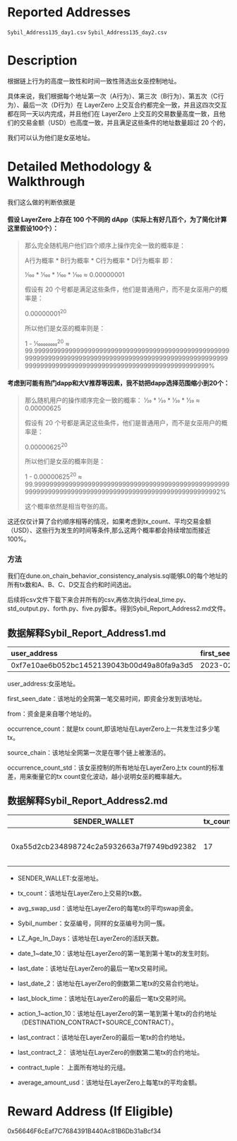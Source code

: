 # Reported Addresses

`Sybil_Address135_day1.csv`
`Sybil_Address135_day2.csv`
# Description
根据链上行为的高度一致性和时间一致性筛选出女巫控制地址。

具体来说，我们根据每个地址第一次（A行为）、第三次（B行为）、第五次（C行为）、最后一次（D行为）在 LayerZero 上交互合约都完全一致，并且这四次交互都在同一天以内完成，并且他们在 LayerZero 上交互的交易数量高度一致，且他们的交易金额（USD）也高度一致，并且满足这些条件的地址数量超过 20 个的，

我们可以认为他们是女巫地址。

# Detailed Methodology & Walkthrough
我们这么做的判断依据是
#### 假设 LayerZero 上存在 100 个不同的 dApp（实际上有好几百个，为了简化计算这里假设100个）：
<blockquote>



那么完全随机用户他们四个顺序上操作完全一致的概率是：

A行为概率 * B行为概率 * C行为概率 * D行为概率  即：

1&frasl;100 * 1&frasl;100 * 1&frasl;100 * 1&frasl;100 ≈ 0.00000001

假设有 20 个号都是满足这些条件，他们是普通用户，而不是女巫用户的概率是：

0.00000001<sup>20</sup>

所以他们是女巫的概率则是：

1 - 1&frasl;100000000<sup>20</sup> ≈ 99.99999999999999999999999999999999999999999999999999999999999999999999999999999999999999999999999999999999999999999999999999999999999999999999999999999999%


</blockquote>

#### 考虑到可能有热门dapp和大V推荐等因素，我不妨把dapp选择范围缩小到20个：

<blockquote>
那么随机用户的操作顺序完全一致的概率：
1&frasl;20 * 1&frasl;20 * 1&frasl;20 * 1&frasl;20 ≈ 0.00000625

假设有 20 个号都是满足这些条件，他们是普通用户，而不是女巫用户的概率是：

0.00000625<sup>20</sup>

所以他们是女巫的概率则是：

1 - 0.00000625<sup>20</sup> ≈ 99.999999999999999999999999999999999999999999999999999999999999999999999999999999999999999999999999999992%

这个概率依然是相当夸张的高。
</blockquote>

这还仅仅计算了合约顺序相等的情况，如果考虑到tx_count、平均交易金额（USD）、这些行为发生的时间等条件,那么这两个概率都会持续增加而接近 100%。

### 方法
我们在dune.on_chain_behavior_consistency_analysis.sql能够L0的每个地址的所有tx数和A、B、C、D交互合约和时间选出。

后续将csv文件下载下来合并所有的csv,再依次执行deal_time.py、std_output.py、forth.py、five.py脚本。得到Sybil_Report_Address2.md文件。

## 数据解释Sybil_Report_Address1.md
| user_address                               | first_seen_date   | from                                       |   occurrence_count | source_chain   |   occurrence_count_std |
|:-------------------------------------------|:------------------|:-------------------------------------------|-------------------:|:---------------|-----------------------:|
| 0xf7e10ae6b052bc1452139043b00d49a80fa9a3d5 | 2023-02-21        | 0x192553385d46bc946a35c0870c876cee52881c08 |                 24 | arbitrum       |               3.91064  |



user_address:女巫地址。

first_seen_date：该地址的全网第一笔交易时间，即资金分发到该地址。

from：资金是来自哪个地址的。

occurrence_count：就是tx count,即该地址在LayerZero上一共发生过多少笔tx。

source_chain：该地址全网第一次是在哪个链上被激活的。

occurrence_count_std：该女巫控制的所有地址在LayerZero上tx count的标准差，用来衡量它的tx count变化波动，越小说明女巫的概率越大。

## 数据解释Sybil_Report_Address2.md
| SENDER_WALLET | tx_count | avg_swap_usd | Sybil_number | LZ_Age_In_Days | Activate_Date | date_1 | date_2 | date_3 | date_4 | date_5 | date_6 | date_7 | date_8 | date_9 | date_10 | last_date | last_date_2 | action_1 | action_2 | action_3 | action_4 | action_5 | action_6 | action_7 | action_8 | action_9 | action_10 | last_contract | last_contract_2 | contract_tuple |
| --- | --- | --- | --- | --- | --- | --- | --- | --- | --- | --- | --- | --- | --- | --- | --- | --- | --- | --- | --- | --- | --- | --- | --- | --- | --- | --- | --- | --- | --- | --- |
| 0xa55d2cb234898724c2a5932663a7f9749bd92382 | 17 | 97.98357055611766 | 24 | 9 | 2024-01-31 | 2024-01-31 | 2024-02-25 | 2024-03-24 | 2024-04-19 | 2024-04-19 | 2024-04-20 | 2024-04-20 | 2024-04-20 | 2024-04-21 | 2024-04-24 | 2024-04-28 | 2024-04-28 | 0x0000049f63ef0d60abe49fdd8bebfa5a68822222+0x0000049f63ef0d60abe49fdd8bebfa5a68822222 | 0x0000049f63ef0d60abe49fdd8bebfa5a68822222+0x0000049f63ef0d60abe49fdd8bebfa5a68822222 | 0x0000049f63ef0d60abe49fdd8bebfa5a68822222+0x0000049f63ef0d60abe49fdd8bebfa5a68822222 | 0x352d8275aae3e0c2404d9f68f6cee084b5beb3dd+0x701a95707a0290ac8b90b3719e8ee5b210360883 | 0xaf54be5b6eec24d6bfacf1cce4eaf680a8239398+0x352d8275aae3e0c2404d9f68f6cee084b5beb3dd | 0x0000049f63ef0d60abe49fdd8bebfa5a68822222+0x042002711e4d7a7fc486742a85dbf096beeb0420 | 0x0000049f63ef0d60abe49fdd8bebfa5a68822222+0x0000049f63ef0d60abe49fdd8bebfa5a68822222 | 0x701a95707a0290ac8b90b3719e8ee5b210360883+0xaf54be5b6eec24d6bfacf1cce4eaf680a8239398 | 0x222228060e7efbb1d78bb5d454581910e3922222+0x222228060e7efbb1d78bb5d454581910e3922222 | 0x0000049f63ef0d60abe49fdd8bebfa5a68822222+0x0000049f63ef0d60abe49fdd8bebfa5a68822222 | 0x29d096cd18c0da7500295f082da73316d704031a+0xa4218e1f39da4aadac971066458db56e901bcbde | 0xa4218e1f39da4aadac971066458db56e901bcbde+0x29d096cd18c0da7500295f082da73316d704031a | ('0x0000049f63ef0d60abe49fdd8bebfa5a68822222+0x0000049f63ef0d60abe49fdd8bebfa5a68822222', '0x0000049f63ef0d60abe49fdd8bebfa5a68822222+0x0000049f63ef0d60abe49fdd8bebfa5a68822222', '0xaf54be5b6eec24d6bfacf1cce4eaf680a8239398+0x352d8275aae3e0c2404d9f68f6cee084b5beb3dd', '0x29d096cd18c0da7500295f082da73316d704031a+0xa4218e1f39da4aadac971066458db56e901bcbde') |




- SENDER_WALLET:女巫地址。

- tx_count：该地址在LayerZero上交易的tx数。

- avg_swap_usd：该地址在LayerZero的每笔tx的平均swap资金。

- Sybil_number：女巫编号，同样的女巫编号为同一簇。

- LZ_Age_In_Days：该地址在LayerZero的活跃天数。

- date_1~date_10：该地址在LayerZero的第一笔到第十笔tx的发生时刻。

- last_date：该地址在LayerZero的最后一笔tx交易时间。

- last_date_2：该地址在LayerZero的倒数第二笔tx的交易合约地址。

- last_block_time：该地址在LayerZero的最后一笔tx交易时间。

- action_1~action_10：该地址在LayerZero的第一笔到第十笔tx的合约地址（DESTINATION_CONTRACT+SOURCE_CONTRACT）。

- last_contract：该地址在LayerZero的最后一笔tx的合约地址。

- last_contract_2： 该地址在LayerZero的倒数第二笔tx的合约地址。

- contract_tuple： 上面所有地址的元组。

- average_amount_usd：该地址在LayerZero上每笔tx的平均金额。
  
# Reward Address (If Eligible)
0x56646F6cEaf7C7684391B440Ac81B6Db31aBcf34
